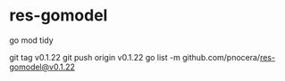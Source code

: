 # res-gomodel

go mod tidy

git tag v0.1.22
git push origin v0.1.22
go list -m github.com/pnocera/res-gomodel@v0.1.22
